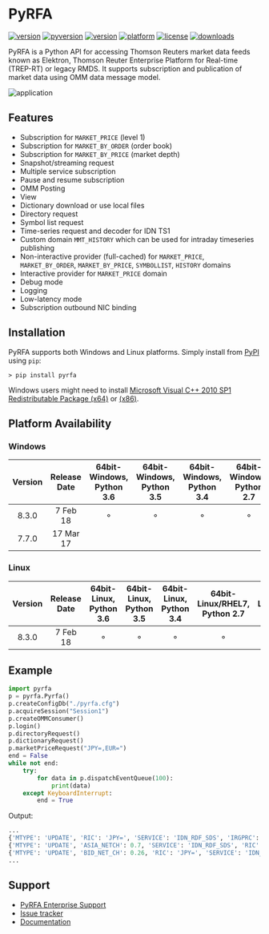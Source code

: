 # PyRFA
[![version](https://img.shields.io/pypi/v/pyrfa.svg)](https://pypi.python.org/pypi/pyrfa)
[![pyversion](https://img.shields.io/pypi/pyversions/pyrfa.svg)](#platform-availability)
[![version](https://img.shields.io/pypi/format/pyrfa.svg)](https://pypi.python.org/pypi/pyrfa)
[![platform](https://img.shields.io/badge/platform-linux--64%20|%20win--64%20|%20win--32-lightgray.svg)](#platform-availability)
[![license](https://img.shields.io/pypi/l/pyrfa.svg)](LICENSE.txt)
[![downloads](https://img.shields.io/badge/downloads-47,912-green.svg)](http://devcartel.com/blog/14277235)

PyRFA is a Python API for accessing Thomson Reuters market data feeds known as Elektron,
Thomson Reuter Enterprise Platform for Real-time (TREP-RT) or legacy RMDS. It supports subscription
and publication of market data using OMM data message model.

![application](http://media.virbcdn.com/cdn_images/resize_1024x1365/6d/64a90d875c40da95-ScreenShot2017-10-18at151123.png)

## Features

* Subscription for `MARKET_PRICE` (level 1)
* Subscription for `MARKET_BY_ORDER` (order book)
* Subscription for `MARKET_BY_PRICE` (market depth)
* Snapshot/streaming request
* Multiple service subscription
* Pause and resume subscription
* OMM Posting
* View
* Dictionary download or use local files
* Directory request
* Symbol list request
* Time-series request and decoder for IDN TS1
* Custom domain `MMT_HISTORY` which can be used for intraday timeseries publishing
* Non-interactive provider (full-cached) for `MARKET_PRICE`, `MARKET_BY_ORDER`, `MARKET_BY_PRICE`, `SYMBOLLIST`, `HISTORY` domains
* Interactive provider for `MARKET_PRICE` domain
* Debug mode
* Logging
* Low-latency mode
* Subscription outbound NIC binding

## Installation
PyRFA supports both Windows and Linux platforms. Simply install from [PyPI](https://pypi.python.org/pypi/pyrfa) using `pip`:

```
> pip install pyrfa
```

Windows users might need to install [Microsoft Visual C++ 2010 SP1 Redistributable Package (x64)](https://www.microsoft.com/en-us/download/details.aspx?id=13523) or [(x86)](https://www.microsoft.com/en-us/download/details.aspx?id=5555).

## Platform Availability

### Windows
Version | Release Date | 64bit-Windows, Python 3.6 | 64bit-Windows, Python 3.5 | 64bit-Windows, Python 3.4 | 64bit-Windows, Python 2.7 | 64bit-Windows, Python 2.6 | 32bit-Windows, Python 2.7 | 32bit-Windows, Python 2.6
:-:|:-:|:-:|:-:|:-:|:-:|:-:|:-:|:-:
8.3.0 | 7 Feb 18 | ⚬ | ⚬ | ⚬ | ⚬ | ⚬ | |
7.7.0 | 17 Mar 17 | | | | | | ⚬ | ⚬ 

### Linux
Version | Release Date | 64bit-Linux, Python 3.6 | 64bit-Linux, Python 3.5 | 64bit-Linux, Python 3.4 | 64bit-Linux/RHEL7, Python 2.7 | 64bit-Linux/RHEL6, Python 2.6
:-:|:-:|:-:|:-:|:-:|:-:|:-:
8.3.0 | 7 Feb 18 | ⚬ | ⚬ | ⚬ | ⚬ | ⚬

## Example

```python
import pyrfa
p = pyrfa.Pyrfa()
p.createConfigDb("./pyrfa.cfg")
p.acquireSession("Session1")
p.createOMMConsumer()
p.login()
p.directoryRequest()
p.dictionaryRequest()
p.marketPriceRequest("JPY=,EUR=")
end = False
while not end:
    try:
        for data in p.dispatchEventQueue(100):
            print(data)
    except KeyboardInterrupt:
        end = True
```
Output:
```python
...
{'MTYPE': 'UPDATE', 'RIC': 'JPY=', 'SERVICE': 'IDN_RDF_SDS', 'IRGPRC': 0.24}
{'MTYPE': 'UPDATE', 'ASIA_NETCH': 0.7, 'SERVICE': 'IDN_RDF_SDS', 'RIC': 'JPY='}
{'MTYPE': 'UPDATE', 'BID_NET_CH': 0.26, 'RIC': 'JPY=', 'SERVICE': 'IDN_RDF_SDS'}
...
```
## Support
* [PyRFA Enterprise Support](http://devcartel.com/pyrfa-enterprise)
* [Issue tracker](https://github.com/devcartel/pyrfa/issues)
* [Documentation](https://github.com/devcartel/pyrfa-enterprise/tree/master/docs)

